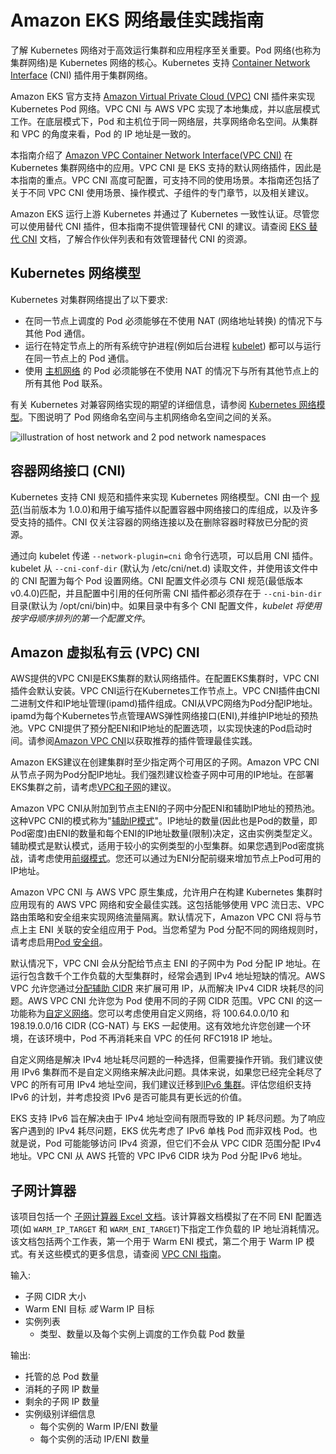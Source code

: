 # Amazon EKS 网络最佳实践指南

了解 Kubernetes 网络对于高效运行集群和应用程序至关重要。Pod 网络(也称为集群网络)是 Kubernetes 网络的核心。Kubernetes 支持 [Container Network Interface](https://github.com/containernetworking/cni) (CNI) 插件用于集群网络。

Amazon EKS 官方支持 [Amazon Virtual Private Cloud (VPC)](https://docs.aws.amazon.com/vpc/latest/userguide/what-is-amazon-vpc.html) CNI 插件来实现 Kubernetes Pod 网络。VPC CNI 与 AWS VPC 实现了本地集成，并以底层模式工作。在底层模式下，Pod 和主机位于同一网络层，共享网络命名空间。从集群和 VPC 的角度来看，Pod 的 IP 地址是一致的。

本指南介绍了 [Amazon VPC Container Network Interface](https://github.com/aws/amazon-vpc-cni-k8s)[(VPC CNI)](https://github.com/aws/amazon-vpc-cni-k8s) 在 Kubernetes 集群网络中的应用。VPC CNI 是 EKS 支持的默认网络插件，因此是本指南的重点。VPC CNI 高度可配置，可支持不同的使用场景。本指南还包括了关于不同 VPC CNI 使用场景、操作模式、子组件的专门章节，以及相关建议。

Amazon EKS 运行上游 Kubernetes 并通过了 Kubernetes 一致性认证。尽管您可以使用替代 CNI 插件，但本指南不提供管理替代 CNI 的建议。请查阅 [EKS 替代 CNI](https://docs.aws.amazon.com/eks/latest/userguide/alternate-cni-plugins.html) 文档，了解合作伙伴列表和有效管理替代 CNI 的资源。

## Kubernetes 网络模型

Kubernetes 对集群网络提出了以下要求:

* 在同一节点上调度的 Pod 必须能够在不使用 NAT (网络地址转换) 的情况下与其他 Pod 通信。
* 运行在特定节点上的所有系统守护进程(例如后台进程 [kubelet](https://kubernetes.io/docs/concepts/overview/components/)) 都可以与运行在同一节点上的 Pod 通信。
* 使用 [主机网络](https://docs.docker.com/network/host/) 的 Pod 必须能够在不使用 NAT 的情况下与所有其他节点上的所有其他 Pod 联系。

有关 Kubernetes 对兼容网络实现的期望的详细信息，请参阅 [Kubernetes 网络模型](https://kubernetes.io/docs/concepts/services-networking/#the-kubernetes-network-model)。下图说明了 Pod 网络命名空间与主机网络命名空间之间的关系。


![illustration of host network and 2 pod network namespaces](image.png)
## 容器网络接口 (CNI)

Kubernetes 支持 CNI 规范和插件来实现 Kubernetes 网络模型。CNI 由一个 [规范](https://github.com/containernetworking/cni/blob/main/SPEC.md)(当前版本为 1.0.0)和用于编写插件以配置容器中网络接口的库组成，以及许多受支持的插件。CNI 仅关注容器的网络连接以及在删除容器时释放已分配的资源。

通过向 kubelet 传递 `--network-plugin=cni` 命令行选项，可以启用 CNI 插件。kubelet 从 `--cni-conf-dir` (默认为 /etc/cni/net.d) 读取文件，并使用该文件中的 CNI 配置为每个 Pod 设置网络。CNI 配置文件必须与 CNI 规范(最低版本 v0.4.0)匹配，并且配置中引用的任何所需 CNI 插件都必须存在于 `--cni-bin-dir` 目录(默认为 /opt/cni/bin)中。如果目录中有多个 CNI 配置文件，*kubelet 将使用按字母顺序排列的第一个配置文件*。


## Amazon 虚拟私有云 (VPC) CNI

AWS提供的VPC CNI是EKS集群的默认网络插件。在配置EKS集群时，VPC CNI插件会默认安装。VPC CNI运行在Kubernetes工作节点上。VPC CNI插件由CNI二进制文件和IP地址管理(ipamd)插件组成。CNI从VPC网络为Pod分配IP地址。ipamd为每个Kubernetes节点管理AWS弹性网络接口(ENI),并维护IP地址的预热池。VPC CNI提供了预分配ENI和IP地址的配置选项，以实现快速的Pod启动时间。请参阅[Amazon VPC CNI](../vpc-cni/index.md)以获取推荐的插件管理最佳实践。

Amazon EKS建议在创建集群时至少指定两个可用区的子网。Amazon VPC CNI从节点子网为Pod分配IP地址。我们强烈建议检查子网中可用的IP地址。在部署EKS集群之前，请考虑[VPC和子网](../subnets/index.md)的建议。

Amazon VPC CNI从附加到节点主ENI的子网中分配ENI和辅助IP地址的预热池。这种VPC CNI的模式称为"[辅助IP模式](../vpc-cni/index.md)"。IP地址的数量(因此也是Pod的数量，即Pod密度)由ENI的数量和每个ENI的IP地址数量(限制)决定，这由实例类型定义。辅助模式是默认模式，适用于较小的实例类型的小型集群。如果您遇到Pod密度挑战，请考虑使用[前缀模式](../prefix-mode/index_linux.md)。您还可以通过为ENI分配前缀来增加节点上Pod可用的IP地址。

Amazon VPC CNI 与 AWS VPC 原生集成，允许用户在构建 Kubernetes 集群时应用现有的 AWS VPC 网络和安全最佳实践。这包括能够使用 VPC 流日志、VPC 路由策略和安全组来实现网络流量隔离。默认情况下，Amazon VPC CNI 将与节点上主 ENI 关联的安全组应用于 Pod。当您希望为 Pod 分配不同的网络规则时，请考虑启用[Pod 安全组](../sgpp/index.md)。

默认情况下，VPC CNI 会从分配给节点主 ENI 的子网中为 Pod 分配 IP 地址。在运行包含数千个工作负载的大型集群时，经常会遇到 IPv4 地址短缺的情况。AWS VPC 允许您通过[分配辅助 CIDR](https://docs.aws.amazon.com/vpc/latest/userguide/configure-your-vpc.html#add-cidr-block-restrictions) 来扩展可用 IP，从而解决 IPv4 CIDR 块耗尽的问题。AWS VPC CNI 允许您为 Pod 使用不同的子网 CIDR 范围。VPC CNI 的这一功能称为[自定义网络](../custom-networking/index.md)。您可以考虑使用自定义网络，将 100.64.0.0/10 和 198.19.0.0/16 CIDR (CG-NAT) 与 EKS 一起使用。这有效地允许您创建一个环境，在该环境中，Pod 不再消耗来自 VPC 的任何 RFC1918 IP 地址。

自定义网络是解决 IPv4 地址耗尽问题的一种选择，但需要操作开销。我们建议使用 IPv6 集群而不是自定义网络来解决此问题。具体来说，如果您已经完全耗尽了 VPC 的所有可用 IPv4 地址空间，我们建议迁移到[IPv6 集群](../ipv6/index.md)。评估您组织支持 IPv6 的计划，并考虑投资 IPv6 是否可能具有更长远的价值。

EKS 支持 IPv6 旨在解决由于 IPv4 地址空间有限而导致的 IP 耗尽问题。为了响应客户遇到的 IPv4 耗尽问题，EKS 优先考虑了 IPv6 单栈 Pod 而非双栈 Pod。也就是说，Pod 可能能够访问 IPv4 资源，但它们不会从 VPC CIDR 范围分配 IPv4 地址。VPC CNI 从 AWS 托管的 VPC IPv6 CIDR 块为 Pod 分配 IPv6 地址。

## 子网计算器

该项目包括一个 [子网计算器 Excel 文档](../subnet-calc/subnet-calc.xlsx)。该计算器文档模拟了在不同 ENI 配置选项(如 `WARM_IP_TARGET` 和 `WARM_ENI_TARGET`)下指定工作负载的 IP 地址消耗情况。该文档包括两个工作表，第一个用于 Warm ENI 模式，第二个用于 Warm IP 模式。有关这些模式的更多信息，请查阅 [VPC CNI 指南](../vpc-cni/index.md)。

输入:
- 子网 CIDR 大小
- Warm ENI 目标 *或* Warm IP 目标
- 实例列表
    - 类型、数量以及每个实例上调度的工作负载 Pod 数量

输出:
- 托管的总 Pod 数量
- 消耗的子网 IP 数量
- 剩余的子网 IP 数量
- 实例级别详细信息
    - 每个实例的 Warm IP/ENI 数量
    - 每个实例的活动 IP/ENI 数量